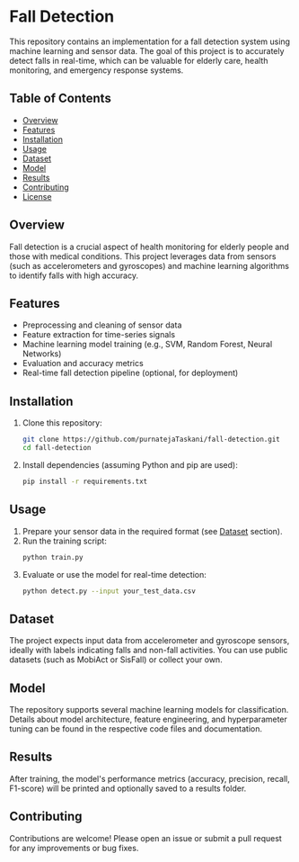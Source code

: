 # Fall Detection

This repository contains an implementation for a fall detection system using machine learning and sensor data. The goal of this project is to accurately detect falls in real-time, which can be valuable for elderly care, health monitoring, and emergency response systems.

## Table of Contents

- [Overview](#overview)
- [Features](#features)
- [Installation](#installation)
- [Usage](#usage)
- [Dataset](#dataset)
- [Model](#model)
- [Results](#results)
- [Contributing](#contributing)
- [License](#license)

## Overview

Fall detection is a crucial aspect of health monitoring for elderly people and those with medical conditions. This project leverages data from sensors (such as accelerometers and gyroscopes) and machine learning algorithms to identify falls with high accuracy.

## Features

- Preprocessing and cleaning of sensor data
- Feature extraction for time-series signals
- Machine learning model training (e.g., SVM, Random Forest, Neural Networks)
- Evaluation and accuracy metrics
- Real-time fall detection pipeline (optional, for deployment)

## Installation

1. Clone this repository:
   ```bash
   git clone https://github.com/purnatejaTaskani/fall-detection.git
   cd fall-detection
   ```

2. Install dependencies (assuming Python and pip are used):
   ```bash
   pip install -r requirements.txt
   ```

## Usage

1. Prepare your sensor data in the required format (see [Dataset](#dataset) section).
2. Run the training script:
   ```bash
   python train.py
   ```
3. Evaluate or use the model for real-time detection:
   ```bash
   python detect.py --input your_test_data.csv
   ```

## Dataset

The project expects input data from accelerometer and gyroscope sensors, ideally with labels indicating falls and non-fall activities. You can use public datasets (such as MobiAct or SisFall) or collect your own.

## Model

The repository supports several machine learning models for classification. Details about model architecture, feature engineering, and hyperparameter tuning can be found in the respective code files and documentation.

## Results

After training, the model's performance metrics (accuracy, precision, recall, F1-score) will be printed and optionally saved to a results folder.

## Contributing

Contributions are welcome! Please open an issue or submit a pull request for any improvements or bug fixes.


